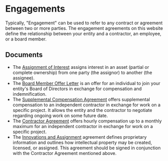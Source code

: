 # Engagements

Typically, "Engagement" can be used to refer to any contract or agreement between two or more parties. The engagement agreements on this website define the relationship between your entity and a contractor, an employee, or a board member.

## Documents

- The [Assignment of Interest](/legal/engagements/assignment-of-interest.md) assigns interest in an asset (partial or complete ownership) from one party (the assignor) to another (the assignee).
- The [Board Member Offer Letter](/legal/engagements/board-of-directors-offer-letter.md) is an offer for an individual to join your entity's Board of Directors in exchange for compensation and indemnification.
- The [Supplemental Compensation Agreement](/legal/engagements/supplemental-compensation.md) offers supplemental compensation to an independent contractor in exchange for work on a specific project. It allows the entity and the contractor to negotiate regarding ongoing work on some future date.
- The [Contractor Agreement](/legal/engagements/ica.md) offers hourly compensation up to a monthly maximum for an independent contractor in exchange for work on a specific project.
- The [Innovations and Assignment](/legal/engagements/innovations-agreement.md) agreement defines proprietary information and outlines how intellectual property may be created, licensed, or assigned. This agreement should be signed in conjunction with the Contractor Agreement mentioned above.
